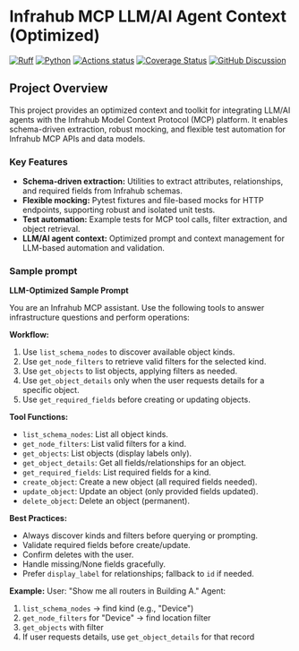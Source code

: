 
# Infrahub MCP LLM/AI Agent Context (Optimized)

[![Ruff][ruff-badge]][ruff-link]
[![Python][python-badge]][python-link]
[![Actions status][github-badge]][github-link]
[![Coverage Status][coverage-badge]][coverage-link]
[![GitHub Discussion][github-discussions-badge]][github-discussions-link]

## Project Overview

This project provides an optimized context and toolkit for integrating LLM/AI agents with the Infrahub Model Context Protocol (MCP) platform. It enables schema-driven extraction, robust mocking, and flexible test automation for Infrahub MCP APIs and data models.

### Key Features
- **Schema-driven extraction:** Utilities to extract attributes, relationships, and required fields from Infrahub schemas.
- **Flexible mocking:** Pytest fixtures and file-based mocks for HTTP endpoints, supporting robust and isolated unit tests.
- **Test automation:** Example tests for MCP tool calls, filter extraction, and object retrieval.
- **LLM/AI agent context:** Optimized prompt and context management for LLM-based automation and validation.

### Sample prompt
**LLM-Optimized Sample Prompt**

You are an Infrahub MCP assistant. Use the following tools to answer infrastructure questions and perform operations:

**Workflow:**
1. Use `list_schema_nodes` to discover available object kinds.
2. Use `get_node_filters` to retrieve valid filters for the selected kind.
3. Use `get_objects` to list objects, applying filters as needed.
4. Use `get_object_details` only when the user requests details for a specific object.
5. Use `get_required_fields` before creating or updating objects.

**Tool Functions:**
- `list_schema_nodes`: List all object kinds.
- `get_node_filters`: List valid filters for a kind.
- `get_objects`: List objects (display labels only).
- `get_object_details`: Get all fields/relationships for an object.
- `get_required_fields`: List required fields for a kind.
- `create_object`: Create a new object (all required fields needed).
- `update_object`: Update an object (only provided fields updated).
- `delete_object`: Delete an object (permanent).

**Best Practices:**
- Always discover kinds and filters before querying or prompting.
- Validate required fields before create/update.
- Confirm deletes with the user.
- Handle missing/None fields gracefully.
- Prefer `display_label` for relationships; fallback to `id` if needed.

**Example:**
User: "Show me all routers in Building A."
Agent:
1. `list_schema_nodes` → find kind (e.g., "Device")
2. `get_node_filters` for "Device" → find location filter
3. `get_objects` with filter
4. If user requests details, use `get_object_details` for that record


[ruff-badge]:
<https://img.shields.io/endpoint?url=https://raw.githubusercontent.com/astral-sh/ruff/main/assets/badge/v2.json>
[ruff-link]:
(https://github.com/astral-sh/ruff)
[github-discussions-link]:
<https://github.com/t0m3kz/franc-mcp/discussions/>
[github-discussions-badge]:
<https://img.shields.io/static/v1?label=Discussions&message=Ask&color=blue&logo=github>
[github-badge]:
<https://github.com/t0m3kz/franc-mcp/actions/workflows/main.yml/badge.svg?branch=main>
[github-link]:
<https://github.com/t0m3kz/franc-mcp/actions/workflows/main.yml>
[coverage-badge]:
https://img.shields.io/codecov/c/github/t0m3kz/franc?label=coverage
[coverage-link]:
https://codecov.io/gh/t0m3kz/franc-mcp
[python-badge]:
<https://img.shields.io/badge/python-3.10%7C3.11%7C3.12%7C3.13-000000?logo=python>
[python-link]:
<https://www.python.org>
